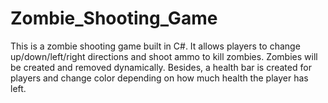 # Zombie_Shooting_Game
This is a zombie shooting game built in C#.  It allows players to change up/down/left/right directions and shoot ammo to kill zombies. Zombies will be created and removed dynamically. Besides, a health bar is created for players and change color depending on how much health the player has left.
